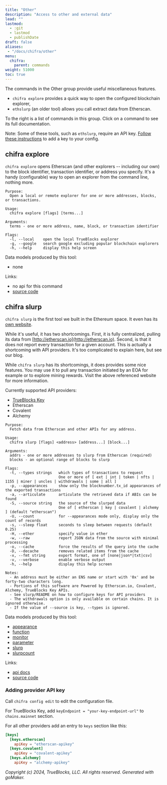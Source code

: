```yaml
---
title: "Other"
description: "Access to other and external data"
lead: ""
lastmod:
  - :git
  - lastmod
  - publishDate
draft: false
aliases:
 - "/docs/chifra/other"
menu:
  chifra:
    parent: commands
weight: 51000
toc: true
---
```


The commands in the Other group provide useful miscellaneous features.

- `chifra explore` provides a quick way to open the configured blockchain explorer,
- `ethslurp` (an older tool) allows you call extract data from Etherscan.

To the right is a list of commands in this group. Click on a command to see its full documentation.

Note: Some of these tools, such as `ethslurp`, require an API key. [Follow these instructions](/docs/install/install-core/#3-update-the-configs-for-your-rpc-and-api-keys) to add a key to your config.

## chifra explore

`chifra explore` opens Etherscan (and other explorers -- including our own) to the block identifier,
transaction identifier, or address you specify. It's a handy (configurable) way to open an explorer
from the command line, nothing more.

```[plaintext]
Purpose:
  Open a local or remote explorer for one or more addresses, blocks, or transactions.

Usage:
  chifra explore [flags] [terms...]

Arguments:
  terms - one or more address, name, block, or transaction identifier

Flags:
  -l, --local    open the local TrueBlocks explorer
  -g, --google   search google excluding popular blockchain explorers
  -h, --help     display this help screen
```

Data models produced by this tool:

- none

Links:

- no api for this command
- [source code](https://github.com/TrueBlocks/trueblocks-core/tree/master/src/apps/chifra/internal/explore)

## chifra slurp

`chifra slurp` is the first tool we built in the Ethereum space. It even has its [own website](http://ethslurp.com).

While it's useful, it has two shortcomings. First, it is fully centralized, pulling its data from
[http://etherscan.io](http://etherscan.io). Second, is that it does not report every transaction
for a given account. This is actually a shortcoming with API providers. It's too complicated to explain
here, but see our blog.

While `chifra slurp` has its shortcomings, it does provides some nice features. You may use it to pull
any transaction initiated by an EOA for example or to explore mining rewards. Visit the above
referenced website for more information.

Currently supported API providers:
- [TrueBlocks Key](https://key.trueblocks.io)
- Etherscan
- Covalent
- Alchemy

```[plaintext]
Purpose:
  Fetch data from Etherscan and other APIs for any address.

Usage:
  chifra slurp [flags] <address> [address...] [block...]

Arguments:
  addrs - one or more addresses to slurp from Etherscan (required)
  blocks - an optional range of blocks to slurp

Flags:
  -t, --types strings   which types of transactions to request
                        One or more of [ ext | int | token | nfts | 1155 | miner | uncles | withdrawals | some | all ]
  -p, --appearances     show only the blocknumber.tx_id appearances of the exported transactions
  -a, --articulate      articulate the retrieved data if ABIs can be found
  -S, --source string   the source of the slurped data
                        One of [ etherscan | key | covalent | alchemy ] (default "etherscan")
  -U, --count           for --appearances mode only, display only the count of records
  -s, --sleep float     seconds to sleep between requests (default 0.25)
  -H, --ether           specify value in ether
  -w, --raw             report JSON data from the source with minimal processing
  -o, --cache           force the results of the query into the cache
  -D, --decache         removes related items from the cache
  -x, --fmt string      export format, one of [none|json*|txt|csv]
  -v, --verbose         enable verbose output
  -h, --help            display this help screen

Notes:
  - An address must be either an ENS name or start with '0x' and be forty-two characters long.
  - Portions of this software are Powered by Etherscan.io, Covalent, Alchemy, TrueBlocks Key APIs.
  - See slurp/README on how to configure keys for API providers
  - The withdrawals option is only available on certain chains. It is ignored otherwise.
  - If the value of --source is key, --types is ignored.
```

Data models produced by this tool:

- [appearance](/data-model/accounts/#appearance)
- [function](/data-model/other/#function)
- [monitor](/data-model/accounts/#monitor)
- [parameter](/data-model/other/#parameter)
- [slurp](/data-model/other/#slurp)
- [slurpcount](/data-model/other/#slurpcount)

Links:

- [api docs](/api/#operation/other-slurp)
- [source code](https://github.com/TrueBlocks/trueblocks-core/tree/master/src/apps/chifra/internal/slurp)

### Adding provider API key
Call `chifra config edit` to edit the configuration file.

For TrueBlocks Key, add `keyEndpoint = "your-key-endpoint-url"` to `chains.mainnet` section.

For all other providers add an entry to `keys` section like this:
```toml
[keys]
  [keys.etherscan]
    apiKey = "etherscan-apikey"
  [keys.covalent]
    apiKey = "covalent-apikey"
  [keys.alchemy]
    apiKey = "alchemy-apikey"
```

*Copyright (c) 2024, TrueBlocks, LLC. All rights reserved. Generated with goMaker.*
